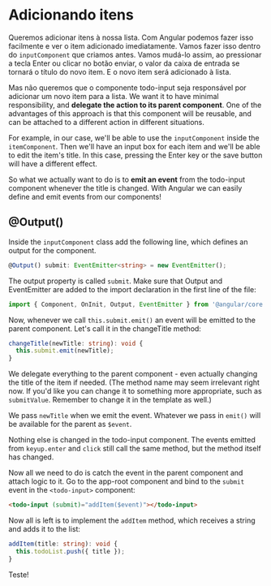 # Adicionando itens

Queremos adicionar itens à nossa lista. Com Angular podemos fazer isso facilmente e ver o item adicionado imediatamente. Vamos fazer isso dentro do `inputComponent` que criamos antes. Vamos mudá-lo assim, ao pressionar a tecla Enter ou clicar no botão enviar, o valor da caixa de entrada se tornará o título do novo item. E o novo item será adicionado à lista.

Mas não queremos que o componente todo-input seja responsável por adicionar um novo item para a lista. We want it to have minimal responsibility, and **delegate the action to its parent component**. One of the advantages of this approach is that this component will be reusable, and can be attached to a different action in different situations. 

For example, in our case, we'll be able to use the `inputComponent` inside the `itemComponent`. Then we'll have an input box for each item and we'll be able to edit the item's title. In this case, pressing the Enter key or the save button will have a different effect.

So what we actually want to do is to **emit an event** from the todo-input component whenever the title is changed. With Angular we can easily define and emit events from our components!

## @Output()

Inside the `inputComponent` class add the following line, which defines an output for the component.

```ts
@Output() submit: EventEmitter<string> = new EventEmitter();
```

The output property is called `submit`. Make sure that Output and EventEmitter are added to the import declaration in the first line of the file: 

```ts
import { Component, OnInit, Output, EventEmitter } from '@angular/core';
```

Now, whenever we call `this.submit.emit()` an event will be emitted to the parent component. Let's call it in the changeTitle method:

```ts
changeTitle(newTitle: string): void {
  this.submit.emit(newTitle);
}
```

We delegate everything to the parent component - even actually changing the title of the item if needed. \(The method name may seem irrelevant right now. If you'd like you can change it to something more appropriate, such as `submitValue`. Remember to change it in the template as well.\)

We pass `newTitle` when we emit the event. Whatever we pass in `emit()` will be available for the parent as `$event`.

Nothing else is changed in the todo-input component. The events emitted from `keyup.enter` and `click` still call the same method, but the method itself has changed.

Now all we need to do is catch the event in the parent component and attach logic to it. Go to the app-root component and bind to the `submit` event in the `<todo-input>` component:

```html
<todo-input (submit)="addItem($event)"></todo-input>
```

Now all is left is to implement the `addItem` method, which receives a string and adds it to the list:

```ts
addItem(title: string): void {    
  this.todoList.push({ title });
}
```

Teste!
